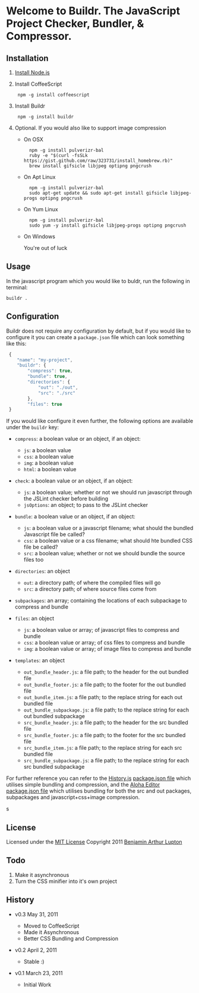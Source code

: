 # Welcome to Buildr. The JavaScript Project Checker, Bundler, & Compressor.


## Installation

1. [Install Node.js](https://github.com/balupton/node/wiki/Installing-Node.js)

1. Install CoffeeScript
		
		npm -g install coffeescript

1. Install Buildr

		npm -g install buildr

1. Optional. If you would also like to support image compression

	- On OSX
		
			npm -g install pulverizr-bal
			ruby -e "$(curl -fsSLk https://gist.github.com/raw/323731/install_homebrew.rb)"
			brew install gifsicle libjpeg optipng pngcrush
	
	- On Apt Linux
		
			npm -g install pulverizr-bal
			sudo apt-get update && sudo apt-get install gifsicle libjpeg-progs optipng pngcrush
	
	- On Yum Linux
		
			npm -g install pulverizr-bal
			sudo yum -y install gifsicle libjpeg-progs optipng pngcrush

	- On Windows

		You're out of luck


## Usage

In the javascript program which you would like to buldr, run the following in terminal:

	buildr .


## Configuration

Buildr does not require any configuration by default, but if you would like to configure it you can create a `package.json` file which can look something like this:

``` javascript
 {
    "name": "my-project",
    "buildr": {
        "compress": true,
        "bundle": true,
        "directories": {
            "out": "./out",
            "src": "./src"
        },
        "files": true
 }
```


If you would like configure it even further, the following options are available under the `buildr` key:

- `compress`: a boolean value or an object, if an object:
	- `js`: a boolean value
	- `css`: a boolean value
	- `img`: a boolean value
	- `html`: a boolean value

- `check`: a boolean value or an object, if an object:
	- `js`: a boolean value; whether or not we should run javascript through the JSLint checker before building
	- `jsOptions`: an object; to pass to the JSLint checker

- `bundle`: a boolean value or an object, if an object:
	- `js`: a boolean value or a javascript filename; what should the bundled Javascript file be called?
	- `css`: a boolean value or a css filename; what should hte bundled CSS file be called?
	- `src`: a boolean value; whether or not we should bundle the source files too

- `directories`: an object
	- `out`: a directory path; of where the compiled files will go
	- `src`: a directory path; of where source files come from

- `subpackages`: an array; containing the locations of each subpackage to compress and bundle

- `files`: an object
	- `js`: a boolean value or array; of javascript files to compress and bundle
	- `css`: a boolean value or array; of css files to compress and bundle
	- `img`: a boolean value or array; of image files to compress and bundle

- `templates`: an object
	- `out_bundle_header.js`: a file path; to the header for the out bundled file
	- `out_bundle_footer.js`: a file path; to the footer for the out bundled file
	- `out_bundle_item.js`: a file path; to the replace string for each out bundled file
	- `out_bundle_subpackage.js`: a file path; to the replace string for each out bundled subpackage
	- `src_bundle_header.js`: a file path; to the header for the src bundled file
	- `src_bundle_footer.js`: a file path; to the footer for the src bundled file
	- `src_bundle_item.js`: a file path; to the replace string for each src bundled file
	- `src_bundle_subpackage.js`: a file path; to the replace string for each src bundled subpackage

For further reference you can refer to the [History.js](https://github.com/balupton/history.js) [package.json file](https://github.com/balupton/history.js/raw/dev/package.json) which utilises simple bundling and compression, and the [Aloha Editor](https://github.com/alohaeditor/Aloha-Editor) [package.json file](https://github.com/alohaeditor/Aloha-Editor/raw/0.10/package.json) which utilises bundling for both the src and out packages, subpackages and javascript+css+image compression.

s
## License

Licensed under the [MIT License](http://creativecommons.org/licenses/MIT/)
Copyright 2011 [Benjamin Arthur Lupton](http://balupton.com)


## Todo

1. Make it asynchronous
2. Turn the CSS minifier into it's own project


## History

- v0.3 May 31, 2011
	- Moved to CoffeeScript
	- Made it Asynchronous
	- Better CSS Bundling and Compression

- v0.2 April 2, 2011
	- Stable :)

- v0.1 March 23, 2011
	- Initial Work


